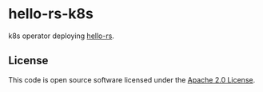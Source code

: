 # hello-rs-k8s

k8s operator deploying [hello-rs](https://github.com/hseeberger/hello-rs).

## License ##

This code is open source software licensed under the [Apache 2.0 License](http://www.apache.org/licenses/LICENSE-2.0.html).
